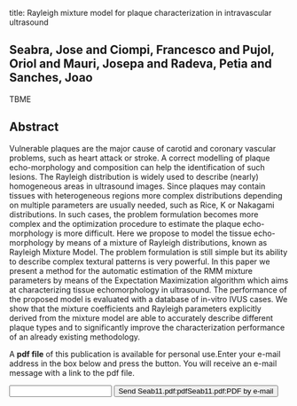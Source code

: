 title: Rayleigh mixture model for plaque characterization in intravascular ultrasound

## Seabra, Jose and Ciompi, Francesco and Pujol, Oriol and Mauri, Josepa and Radeva, Petia and Sanches, Joao
TBME


## Abstract
Vulnerable plaques are the major cause of carotid and coronary vascular problems, such as heart attack or stroke. A correct modelling of plaque echo-morphology and composition can help the identification of such lesions. The Rayleigh distribution is widely used to describe (nearly) homogeneous areas in ultrasound images. Since plaques may contain tissues with heterogeneous regions more complex distributions depending on multiple parameters are usually needed, such as Rice, K or Nakagami distributions. In such cases, the problem formulation becomes more complex and the optimization procedure to estimate the plaque echo-morphology is more difficult. Here we propose to model the tissue echo-morphology by means of a mixture of Rayleigh distributions, known as Rayleigh Mixture Model. The problem formulation is still simple but its ability to describe complex textural patterns is very powerful. In this paper we present a method for the automatic estimation of the RMM mixture parameters by means of the Expectation Maximization algorithm which aims at characterizing tissue echomorphology in ultrasound. The performance of the proposed model is evaluated with a database of in-vitro IVUS cases. We show that the mixture coefficients and Rayleigh parameters explicitly derived from the mixture model are able to accurately describe different plaque types and to significantly improve the characterization performance of an already existing methodology.

A <b>pdf file</b> of this publication is available for personal use.Enter your e-mail address in the box below and press the button. You will receive an e-mail message with a link to the pdf file.
<form action="sender.php">  <input type="text" name="email">  <input type="submit" value="Send Seab11.pdf:pdfSeab11.pdf:PDF by e-mail"></form>
